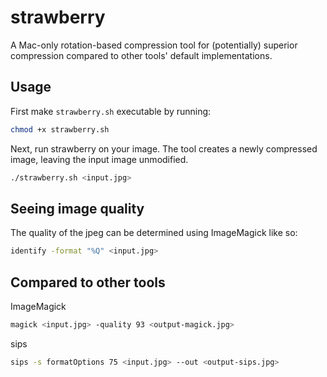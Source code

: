 # strawberry

A Mac-only rotation-based compression tool for (potentially) superior compression compared to other tools' default implementations.

## Usage

First make `strawberry.sh` executable by running:

```bash
chmod +x strawberry.sh
```

Next, run strawberry on your image.
The tool creates a newly compressed image, leaving the input image unmodified.

```bash
./strawberry.sh <input.jpg>
```

## Seeing image quality

The quality of the jpeg can be determined using ImageMagick like so:

```bash
identify -format "%Q" <input.jpg>
```

## Compared to other tools

ImageMagick

```bash
magick <input.jpg> -quality 93 <output-magick.jpg>
```

sips

```bash
sips -s formatOptions 75 <input.jpg> --out <output-sips.jpg>
```

